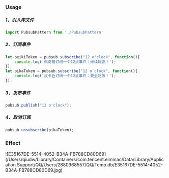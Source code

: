 ### Usage

##### 1、引入库文件

```javascript
import PubsubPattern from './PubsubPattern'
```

##### 2、订阅事件

```javascript
let peikiToken = pubsub.subscribe("12 o'clock", function(){
    console.log('佩奇猪订阅一个12点事件：继续玩耍！');
});
let pikaToken = pubsub.subscribe("12 o'clock", function(){
    console.log('皮卡丘订阅一个12点事件：要去吃饭！');
});
```

##### 3、发布事件

```javascript
pubsub.publish("12 o'clock");
```

##### 4、取消订阅

```javascript
pubsub.unsubscribe(pikaToken);
```



### Effect

![E35167DE-5514-4052-B34A-FB788CD80D69](/Users/qiudw/Library/Containers/com.tencent.eimmac/Data/Library/Application Support/QQ/Users/2880968557/QQ/Temp.db/E35167DE-5514-4052-B34A-FB788CD80D69.jpg)

